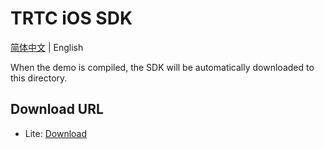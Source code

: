 # TRTC iOS SDK
[简体中文](README-zh_CN.md) | English

When the demo is compiled, the SDK will be automatically downloaded to this directory.

## Download URL
- Lite: [Download](https://liteav.sdk.qcloud.com/download/latest/TXLiteAVSDK_TRTC_iOS_latest.zip)
